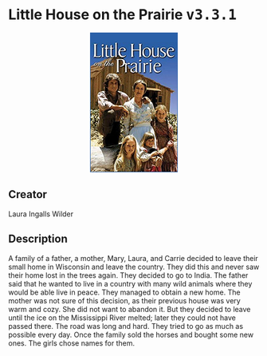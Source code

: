 
# Little House on the Prairie <kbd>v3.3.1</kbd>

<center>
  <img src="./cover-1024.jpg"/>
</center>

## Creator
Laura Ingalls Wilder

## Description
A family of a father, a mother, Mary, Laura, and Carrie decided to leave their small home in Wisconsin and leave the country. They did this and never saw their home lost in the trees again. They decided to go to India. The father said that he wanted to live in a country with many wild animals where they would be able live in peace. They managed to obtain a new home. The mother was not sure of this decision, as their previous house was very warm and cozy. She did not want to abandon it. But they decided to leave until the ice on the Mississippi River melted; later they could not have passed there. The road was long and hard. They tried to go as much as possible every day. Once the family sold the horses and bought some new ones. The girls chose names for them.
